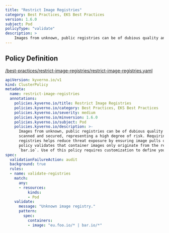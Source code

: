 ```yaml
---
title: "Restrict Image Registries"
category: Best Practices, EKS Best Practices
version: 1.6.0
subject: Pod
policyType: "validate"
description: >
    Images from unknown, public registries can be of dubious quality and may not be scanned and secured, representing a high degree of risk. Requiring use of known, approved registries helps reduce threat exposure by ensuring image pulls only come from them. This policy validates that container images only originate from the registry `eu.foo.io` or `bar.io`. Use of this policy requires customization to define your allowable registries.
---
```


## Policy Definition
<a href="https://github.com/kyverno/policies/raw/main//best-practices/restrict-image-registries/restrict-image-registries.yaml" target="-blank">/best-practices/restrict-image-registries/restrict-image-registries.yaml</a>

```yaml
apiVersion: kyverno.io/v1
kind: ClusterPolicy
metadata:
  name: restrict-image-registries
  annotations:
    policies.kyverno.io/title: Restrict Image Registries
    policies.kyverno.io/category: Best Practices, EKS Best Practices
    policies.kyverno.io/severity: medium
    policies.kyverno.io/minversion: 1.6.0
    policies.kyverno.io/subject: Pod
    policies.kyverno.io/description: >-
      Images from unknown, public registries can be of dubious quality and may not be
      scanned and secured, representing a high degree of risk. Requiring use of known, approved
      registries helps reduce threat exposure by ensuring image pulls only come from them. This
      policy validates that container images only originate from the registry `eu.foo.io` or
      `bar.io`. Use of this policy requires customization to define your allowable registries.
spec:
  validationFailureAction: audit
  background: true
  rules:
  - name: validate-registries
    match:
      any:
      - resources:
          kinds:
          - Pod
    validate:
      message: "Unknown image registry."
      pattern:
        spec:
          containers:
          - image: "eu.foo.io/* | bar.io/*"

```
